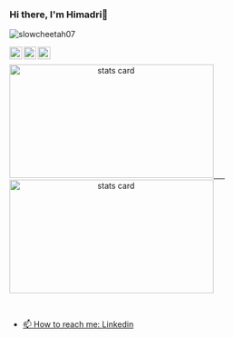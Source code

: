 ### Hi there, I'm Himadri👋
<p align="left"> <img src="https://komarev.com/ghpvc/?username=himadrigit&label=Views&color=d4af37&style=metal" alt="slowcheetah07" /> </p>
<!-- <h3 align="center">Connect with me:</h3> -->
<a href="https://linkedin.com/in/himadribhattacharya3/">
  <img align="left" alt="Himadri's Linkdein" width="22px" src="https://www.edigitalagency.com.au/wp-content/uploads/Linkedin-logo-icon-png.png" />
</a>
<a href="https://twitter.com/slowcheetah07_">
  <img align="left" alt="Himadri's Twitter" width="22px" src="https://static.vecteezy.com/system/resources/previews/002/534/045/original/social-media-twitter-logo-blue-isolated-free-vector.jpg" />
</a>
<a href="https://www.instagram.com/slowcheetah07_">
  <img align="left" alt="Himadri's Instagram" width="22px" src="https://cdn-icons-png.flaticon.com/512/174/174855.png" />
</a>
<br>
<p>
<a align= "center" href="https://github.com/slowcheetah07">
<img alt= "stats card" height="200px" width="360px" src="https://github-readme-streak-stats.herokuapp.com/?user=slowcheetah07&theme=radical">
 &nbsp;&nbsp;&nbsp;&nbsp;
<img alt= "stats card" height="200px" width="360px" src="https://github-readme-stats.vercel.app/api?username=slowcheetah07&count_private=true&theme=radical&show_icons=true" />
</p>

<br/>

- 📫 How to reach me:  [Linkedin](https://linkedin.com/in/himadribhattacharya3/) 

